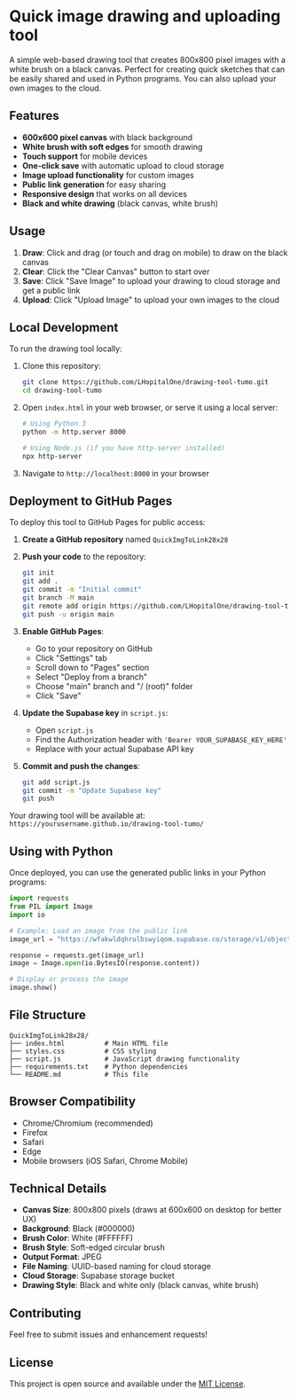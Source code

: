 # Quick image drawing and uploading tool

A simple web-based drawing tool that creates 800x800 pixel images with a white brush on a black canvas. Perfect for creating quick sketches that can be easily shared and used in Python programs. You can also upload your own images to the cloud.

## Features

- **600x600 pixel canvas** with black background
- **White brush with soft edges** for smooth drawing
- **Touch support** for mobile devices
- **One-click save** with automatic upload to cloud storage
- **Image upload functionality** for custom images
- **Public link generation** for easy sharing
- **Responsive design** that works on all devices
- **Black and white drawing** (black canvas, white brush)

## Usage

1. **Draw**: Click and drag (or touch and drag on mobile) to draw on the black canvas
2. **Clear**: Click the "Clear Canvas" button to start over
3. **Save**: Click "Save Image" to upload your drawing to cloud storage and get a public link
4. **Upload**: Click "Upload Image" to upload your own images to the cloud

## Local Development

To run the drawing tool locally:

1. Clone this repository:
   ```bash
   git clone https://github.com/LHopitalOne/drawing-tool-tumo.git
   cd drawing-tool-tumo
   ```

2. Open `index.html` in your web browser, or serve it using a local server:
   ```bash
   # Using Python 3
   python -m http.server 8000
   
   # Using Node.js (if you have http-server installed)
   npx http-server
   ```

3. Navigate to `http://localhost:8000` in your browser

## Deployment to GitHub Pages

To deploy this tool to GitHub Pages for public access:

1. **Create a GitHub repository** named `QuickImgToLink28x28`

2. **Push your code** to the repository:
   ```bash
   git init
   git add .
   git commit -m "Initial commit"
   git branch -M main
   git remote add origin https://github.com/LHopitalOne/drawing-tool-tumo.git
   git push -u origin main
   ```

3. **Enable GitHub Pages**:
   - Go to your repository on GitHub
   - Click "Settings" tab
   - Scroll down to "Pages" section
   - Select "Deploy from a branch"
   - Choose "main" branch and "/ (root)" folder
   - Click "Save"

4. **Update the Supabase key** in `script.js`:
   - Open `script.js`
   - Find the Authorization header with `'Bearer YOUR_SUPABASE_KEY_HERE'`
   - Replace with your actual Supabase API key

5. **Commit and push the changes**:
   ```bash
   git add script.js
   git commit -m "Update Supabase key"
   git push
   ```

Your drawing tool will be available at: `https://yourusername.github.io/drawing-tool-tumo/`

## Using with Python

Once deployed, you can use the generated public links in your Python programs:

```python
import requests
from PIL import Image
import io

# Example: Load an image from the public link
image_url = "https://wfakwldqhrulbswyiqom.supabase.co/storage/v1/object/public/ai-art-files-bucket/your-uuid-here.jpg"

response = requests.get(image_url)
image = Image.open(io.BytesIO(response.content))

# Display or process the image
image.show()
```

## File Structure

```
QuickImgToLink28x28/
├── index.html          # Main HTML file
├── styles.css          # CSS styling
├── script.js           # JavaScript drawing functionality
├── requirements.txt    # Python dependencies
└── README.md           # This file
```

## Browser Compatibility

- Chrome/Chromium (recommended)
- Firefox
- Safari
- Edge
- Mobile browsers (iOS Safari, Chrome Mobile)

## Technical Details

- **Canvas Size**: 800x800 pixels (draws at 600x600 on desktop for better UX)
- **Background**: Black (#000000)
- **Brush Color**: White (#FFFFFF)
- **Brush Style**: Soft-edged circular brush
- **Output Format**: JPEG
- **File Naming**: UUID-based naming for cloud storage
- **Cloud Storage**: Supabase storage bucket
- **Drawing Style**: Black and white only (black canvas, white brush)

## Contributing

Feel free to submit issues and enhancement requests!

## License

This project is open source and available under the [MIT License](LICENSE). 